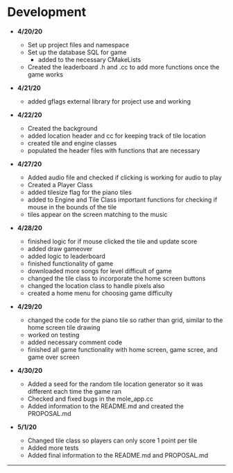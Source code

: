 # Development
 - **4/20/20**
   - Set up project files and namespace
   - Set up the database SQL for game
     - added to the necessary CMakeLists
   - Created the leaderboard .h and .cc to add more functions once the game works

 - **4/21/20**
   - added gflags external library for project use and working
   
 - **4/22/20**
   - Created the background
   - added location header and cc for keeping track of tile location
   - created tile and engine classes 
   - populated the header files with functions that are necessary
   
 - **4/27/20**
   - Added audio file and checked if clicking is working for audio to play
   - Created a Player Class
   - added tilesize flag for the piano tiles
   - added to Engine and Tile Class important functions for checking if mouse in the bounds of the tile
   - tiles appear on the screen matching to the music
   
 - **4/28/20**
   - finished logic for if mouse clicked the tile and update score
   - added draw gameover
   - added logic to leaderboard
   - finished functionality of game
   - downloaded more songs for level difficult of game
   - changed the tile class to incorporate the home screen buttons
   - changed the location class to handle pixels also
   - created a home menu for choosing game difficulty
   
 - **4/29/20**
   - changed the code for the piano tile so rather than grid, similar to the home screen tile drawing
   - worked on testing
   - added necessary comment code
   - finished all game functionality with home screen, game scree, and game over screen
   
 - **4/30/20**
   - Added a seed for the random tile location generator so it was different each time the game ran
   - Checked and fixed bugs in the mole_app.cc
   - Added information to the README.md and created the PROPOSAL.md
   
 - **5/1/20**
   - Changed tile class so players can only score 1 point per tile
   - Added more tests
   - Added final information to the README.md and PROPOSAL.md
---
